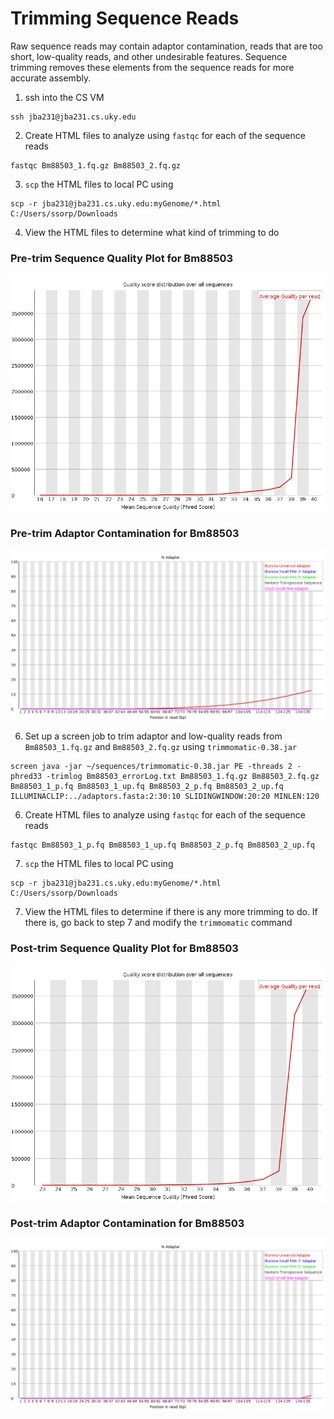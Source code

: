 # Trimming Sequence Reads

Raw sequence reads may contain adaptor contamination, reads that are too short, low-quality reads, and other undesirable features. Sequence trimming removes these elements from the sequence reads for more accurate assembly.

1. ssh into the CS VM

```
ssh jba231@jba231.cs.uky.edu
```

2. Create HTML files to analyze using `fastqc` for each of the sequence reads

```
fastqc Bm88503_1.fq.gz Bm88503_2.fq.gz
```

3. `scp` the HTML files to local PC using

```
scp -r jba231@jba231.cs.uky.edu:myGenome/*.html C:/Users/ssorp/Downloads
```

4. View the HTML files to determine what kind of trimming to do

<h3>Pre-trim Sequence Quality Plot for Bm88503</h3>

![Pre_SequenceQuality.png](/images/Pre_SequenceQuality.png)

<h3>Pre-trim Adaptor Contamination for Bm88503</h3>

![Pre_Contamination.png](/images/Pre_Contamination.png)

6. Set up a screen job to trim adaptor and low-quality reads from `Bm88503_1.fq.gz` and `Bm88503_2.fq.gz` using `trimmomatic-0.38.jar`

```
screen java -jar ~/sequences/trimmomatic-0.38.jar PE -threads 2 -phred33 -trimlog Bm88503_errorLog.txt Bm88503_1.fq.gz Bm88503_2.fq.gz Bm88503_1_p.fq Bm88503_1_up.fq Bm88503_2_p.fq Bm88503_2_up.fq ILLUMINACLIP:../adaptors.fasta:2:30:10 SLIDINGWINDOW:20:20 MINLEN:120
```

6. Create HTML files to analyze using `fastqc` for each of the sequence reads

```
fastqc Bm88503_1_p.fq Bm88503_1_up.fq Bm88503_2_p.fq Bm88503_2_up.fq
```

7. `scp` the HTML files to local PC using

```
scp -r jba231@jba231.cs.uky.edu:myGenome/*.html C:/Users/ssorp/Downloads
```

7. View the HTML files to determine if there is any more trimming to do. If there is, go back to step 7 and modify the `trimmomatic` command

<h3>Post-trim Sequence Quality Plot for Bm88503</h3>

![Post_SequenceQuality.png](/images/Post_SequenceQuality.png)

<h3>Post-trim Adaptor Contamination for Bm88503</h3>

![Post_Contamination.png](/images/Post_Contamination.png)

